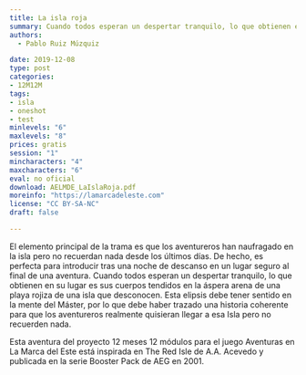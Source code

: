 ```yaml
---
title: La isla roja
summary: Cuando todos esperan un despertar tranquilo, lo que obtienen en su lugar es sus cuerpos tendidos en la áspera arena de una playa rojiza de una isla que desconocen.
authors:
  - Pablo Ruiz Múzquiz

date: 2019-12-08
type: post
categories:
- 12M12M
tags:
- isla
- oneshot
- test
minlevels: "6"
maxlevels: "8"
prices: gratis
session: "1"
mincharacters: "4"
maxcharacters: "6"
eval: no oficial
download: AELMDE_LaIslaRoja.pdf
moreinfo: "https://lamarcadeleste.com"
license: "CC BY-SA-NC"
draft: false

---
```



El elemento principal de la trama es que los aventureros han naufragado en la isla pero no recuerdan nada desde los últimos días. De hecho, es perfecta para introducir tras una noche de descanso en un lugar seguro al final de una aventura. Cuando todos esperan un despertar tranquilo, lo que obtienen en su lugar es sus cuerpos tendidos en la áspera arena de una playa rojiza de una isla que desconocen. Esta elipsis debe tener sentido en la mente del Máster, por lo que debe haber trazado una historia coherente para que los aventureros realmente quisieran llegar a esa Isla pero no recuerden nada.

Esta aventura del proyecto 12 meses ­12 módulos para el juego Aventuras en La Marca del Este está inspirada en The Red Isle de A.A. Acevedo y publicada en la serie Booster Pack de AEG en 2001.
